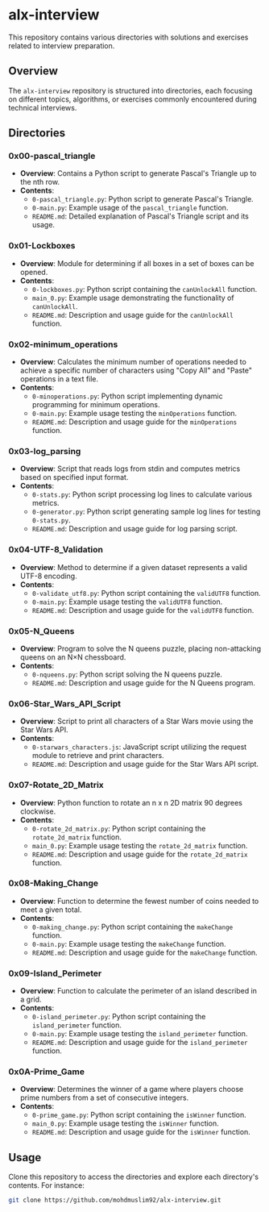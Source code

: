 # alx-interview
This repository contains various directories with solutions and exercises related to interview preparation.

## Overview

The `alx-interview` repository is structured into directories, each focusing on different topics, algorithms, or exercises commonly encountered during technical interviews.

## Directories

### 0x00-pascal_triangle

- **Overview**: Contains a Python script to generate Pascal's Triangle up to the nth row.
- **Contents**:
  - `0-pascal_triangle.py`: Python script to generate Pascal's Triangle.
  - `0-main.py`: Example usage of the `pascal_triangle` function.
  - `README.md`: Detailed explanation of Pascal's Triangle script and its usage.

### 0x01-Lockboxes

- **Overview**: Module for determining if all boxes in a set of boxes can be opened.
- **Contents**:
  - `0-lockboxes.py`: Python script containing the `canUnlockAll` function.
  - `main_0.py`: Example usage demonstrating the functionality of `canUnlockAll`.
  - `README.md`: Description and usage guide for the `canUnlockAll` function.

### 0x02-minimum_operations

- **Overview**: Calculates the minimum number of operations needed to achieve a specific number of characters using "Copy All" and "Paste" operations in a text file.
- **Contents**:
  - `0-minoperations.py`: Python script implementing dynamic programming for minimum operations.
  - `0-main.py`: Example usage testing the `minOperations` function.
  - `README.md`: Description and usage guide for the `minOperations` function.

### 0x03-log_parsing

- **Overview**: Script that reads logs from stdin and computes metrics based on specified input format.
- **Contents**:
  - `0-stats.py`: Python script processing log lines to calculate various metrics.
  - `0-generator.py`: Python script generating sample log lines for testing `0-stats.py`.
  - `README.md`: Description and usage guide for log parsing script.

### 0x04-UTF-8_Validation

- **Overview**: Method to determine if a given dataset represents a valid UTF-8 encoding.
- **Contents**:
  - `0-validate_utf8.py`: Python script containing the `validUTF8` function.
  - `0-main.py`: Example usage testing the `validUTF8` function.
  - `README.md`: Description and usage guide for the `validUTF8` function.

### 0x05-N_Queens

- **Overview**: Program to solve the N queens puzzle, placing non-attacking queens on an N×N chessboard.
- **Contents**:
  - `0-nqueens.py`: Python script solving the N queens puzzle.
  - `README.md`: Description and usage guide for the N Queens program.

### 0x06-Star_Wars_API_Script

- **Overview**: Script to print all characters of a Star Wars movie using the Star Wars API.
- **Contents**:
  - `0-starwars_characters.js`: JavaScript script utilizing the request module to retrieve and print characters.
  - `README.md`: Description and usage guide for the Star Wars API script.

### 0x07-Rotate_2D_Matrix

- **Overview**: Python function to rotate an n x n 2D matrix 90 degrees clockwise.
- **Contents**:
  - `0-rotate_2d_matrix.py`: Python script containing the `rotate_2d_matrix` function.
  - `main_0.py`: Example usage testing the `rotate_2d_matrix` function.
  - `README.md`: Description and usage guide for the `rotate_2d_matrix` function.

### 0x08-Making_Change

- **Overview**: Function to determine the fewest number of coins needed to meet a given total.
- **Contents**:
  - `0-making_change.py`: Python script containing the `makeChange` function.
  - `0-main.py`: Example usage testing the `makeChange` function.
  - `README.md`: Description and usage guide for the `makeChange` function.

### 0x09-Island_Perimeter

- **Overview**: Function to calculate the perimeter of an island described in a grid.
- **Contents**:
  - `0-island_perimeter.py`: Python script containing the `island_perimeter` function.
  - `0-main.py`: Example usage testing the `island_perimeter` function.
  - `README.md`: Description and usage guide for the `island_perimeter` function.

### 0x0A-Prime_Game

- **Overview**: Determines the winner of a game where players choose prime numbers from a set of consecutive integers.
- **Contents**:
  - `0-prime_game.py`: Python script containing the `isWinner` function.
  - `main_0.py`: Example usage testing the `isWinner` function.
  - `README.md`: Description and usage guide for the `isWinner` function.

## Usage

Clone this repository to access the directories and explore each directory's contents. For instance:

```bash
git clone https://github.com/mohdmuslim92/alx-interview.git
